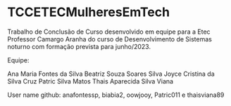 # TCCETECMulheresEmTech

Trabalho de Conclusão de Curso desenvolvido em equipe para a Etec Professor Camargo Aranha do curso de Desenvolvimento de Sistemas noturno com formação prevista para junho/2023.

Equipe:

 Ana Maria Fontes da Silva
 Beatriz Souza Soares Silva
 Joyce Cristina da Silva Cruz
 Patric Silva Matos
 Thais Aparecida Silva Viana
 
 User name github: anafontessp, biabia2, oowjooy, Patric011 e thaisviana89
